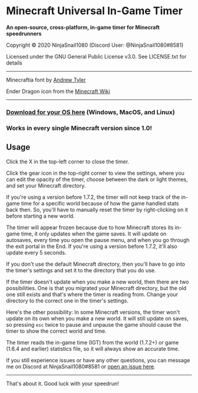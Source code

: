 # Minecraft Universal In-Game Timer
**An open-source, cross-platform, in-game timer for Minecraft speedrunners**

Copyright © 2020 NinjaSnail1080 (Discord User: @NinjaSnail1080#8581)

Licensed under the GNU General Public License v3.0. See LICENSE.txt for details

---

Minecraftia font by [Andrew Tyler](https://ajtyler.co/)

Ender Dragon icon from the [Minecraft Wiki](https://minecraft.gamepedia.com/Minecraft_Wiki)

---

### [Download for your OS here](https://github.com/NinjaSnail1080/mc-universal-in-game-timer/releases) (Windows, MacOS, and Linux)

### Works in every single Minecraft version since 1.0!

## Usage
Click the X in the top-left corner to close the timer.

Click the gear icon in the top-right corner to view the settings, where you can edit the opacity of the timer, choose between the dark or light themes, and set your Minecraft directory.

If you're using a version before 1.7.2, the timer will not keep track of the in-game time for a specific world because of how the game handled stats back then. So, you'll have to manually reset the timer by right-clicking on it before starting a new world.

The timer will appear frozen because due to how Minecraft stores its in-game time, it only updates when the game saves. It will update on autosaves, every time you open the pause menu, and when you go through the exit portal in the End. If you're using a version before 1.7.2, it'll also update every 5 seconds.

If you don't use the default Minecraft directory, then you'll have to go into the timer's settings and set it to the directory that you do use.

If the timer doesn't update when you make a new world, then there are two possibilities. One is that you migrated your Minecraft directory, but the old one still exists and that's where the timer is reading from. Change your directory to the correct one in the timer's settings.

Here's the other possibility: In some Minecraft versions, the timer won't update on its own when you make a new world. It will still update on saves, so pressing `esc` twice to pause and unpause the game should cause the timer to show the correct world and time.

The timer reads the in-game time (IGT) from the world (1.7.2+) or game (1.6.4 and earlier) statistics file, so it will always show an accurate time.

If you still experience issues or have any other questions, you can message me on Discord at NinjaSnail1080#8581 or [open an issue here](https://github.com/NinjaSnail1080/mc-universal-in-game-timer/issues).

---

That's about it. Good luck with your speedrun!